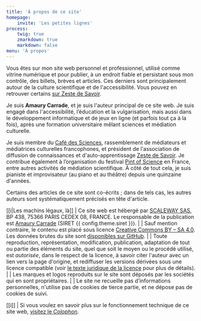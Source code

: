 ```yaml
---
title: 'À propos de ce site'
homepage:
    invite: 'Les petites lignes'
process:
    twig: true
    zmarkdown: true
    markdown: false
menu: 'À propos'
---
```


Vous êtes sur mon site web personnel et professionnel, utilisé comme vitrine numérique et pour publier, à un endroit fiable et persistant sous mon contrôle, des billets, brèves et articles. Ces derniers sont principalement autour de la culture scientifique et de l'accessibilité. Vous pouvez en retrouver certains [sur Zeste de Savoir](https://zestedesavoir.com/@Amaury).

Je suis **Amaury Carrade**, et je suis l'auteur principal de ce site web. Je suis engagé dans l'accessibilité, l’éducation et la vulgarisation, mais aussi dans le développement informatique et de jeux en ligne (et parfois tout ça à la fois), après une formation universitaire mêlant sciences et médiation culturelle.

Je suis membre du [Café des Sciences](https://cafe-sciences.org), rassemblement de médiateurs et médiatrices culturelles francophones, et président de l'association de diffusion de connaissances et d'auto-apprentissage [Zeste de Savoir](https://zestedesavoir.com). Je contribue également à l’organisation du festival [Pint of Science](https://pintofscience.fr/) en France, entre autres activités de médiation scientifique. À côté de tout cela, je suis pianiste et improvisateur (au piano et au théâtre) depuis une quinzaine d'années.

Certains des articles de ce site sont co-écrits ; dans de tels cas, les autres auteurs sont systématiquement précisés en tête d'article. 

[[i|Les machins légaux, là]]
| Ce site web est hébergé par [SCALEWAY SAS](https://www.scaleway.com/fr/), BP 438, 75366 PARIS CEDEX 08, FRANCE. Le responsable de la publication est [Amaury Carrade](/contact) (SIRET {{ config.theme.siret }}).
| 
| Sauf mention contraire, le contenu est placé sous licence [Creative Commons BY – SA 4.0](https://creativecommons.org/licenses/by-sa/4.0/deed.fr). Les données brutes du site sont [disponibles sur GitHub](https://github.com/AmauryCarrade/amaury.carrade.eu).
|
| Toute reproduction, représentation, modification, publication, adaptation de tout ou partie des éléments du site, quel que soit le moyen ou le procédé utilisé, est _autorisée_, dans le respect de la licence, à savoir citer l'auteur avec un lien vers la page d'origine, et rediffuser les versions dérivées sous une licence compatible (voir [le texte juridique de la licence](https://creativecommons.org/licenses/by-sa/4.0/legalcode.fr) pour plus de détails).
|
| Les marques et logos reproduits sur le site sont déposés par les sociétés qui en sont propriétaires.
|
| Le site ne recueille pas d’informations personnelles, n'utilise pas de cookies de tierce partie, et ne dépose pas de cookies de suivi.

[[i]]
| Si vous voulez en savoir plus sur le fonctionnement technique de ce site web, [visitez le _Colophon_](/colophon).